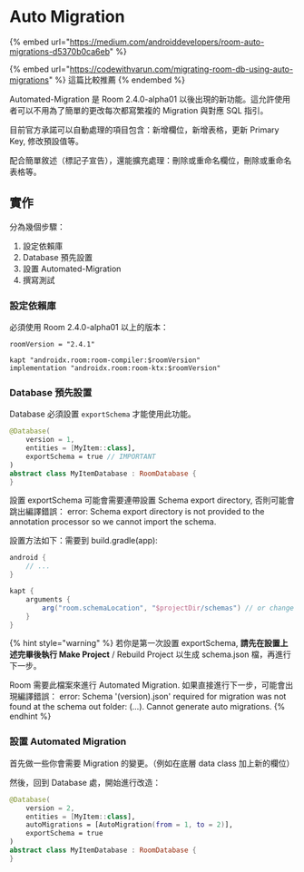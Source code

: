 # Auto Migration

{% embed url="https://medium.com/androiddevelopers/room-auto-migrations-d5370b0ca6eb" %}

{% embed url="https://codewithvarun.com/migrating-room-db-using-auto-migrations" %}
這篇比較推薦
{% endembed %}



Automated-Migration 是 Room 2.4.0-alpha01 以後出現的新功能。這允許使用者可以不用為了簡單的更改每次都寫繁複的 Migration 與對應 SQL 指引。

目前官方承諾可以自動處理的項目包含：新增欄位，新增表格，更新 Primary Key, 修改預設值等。

配合簡單敘述（標記子宣告），還能擴充處理：刪除或重命名欄位，刪除或重命名表格等。

## 實作

分為幾個步驟：

1. 設定依賴庫
2. Database 預先設置
3. 設置 Automated-Migration
4. 撰寫測試

### 設定依賴庫

必須使用 Room 2.4.0-alpha01 以上的版本：

```
roomVersion = "2.4.1"

kapt "androidx.room:room-compiler:$roomVersion"
implementation "androidx.room:room-ktx:$roomVersion"
```

### Database 預先設置

Database 必須設置 `exportSchema` 才能使用此功能。

```kotlin
@Database(
    version = 1,
    entities = [MyItem::class],
    exportSchema = true // IMPORTANT
)
abstract class MyItemDatabase : RoomDatabase {
}
```

設置 exportSchema 可能會需要連帶設置 Schema export directory, 否則可能會跳出編譯錯誤： error: Schema export directory is not provided to the annotation processor so we cannot import the schema.

設置方法如下：需要到 build.gradle(app):

```groovy
android {
    // ...
}

kapt {
    arguments {
        arg("room.schemaLocation", "$projectDir/schemas") // or change to other way if you want.
    }
}
```

{% hint style="warning" %}
若你是第一次設置 exportSchema, **請先在設置上述完畢後執行 Make Project** / Rebuild Project 以生成 schema.json 檔，再進行下一步。

Room 需要此檔案來進行 Automated Migration. 如果直接進行下一步，可能會出現編譯錯誤：  error: Schema '(version).json' required for migration was not found at the schema out folder: (...). Cannot generate auto migrations.
{% endhint %}

### 設置 Automated Migration

首先做一些你會需要 Migration 的變更。（例如在底層 data class 加上新的欄位）

然後，回到 Database 處，開始進行改造：

```kotlin
@Database(
    version = 2,
    entities = [MyItem::class],
    autoMigrations = [AutoMigration(from = 1, to = 2)],
    exportSchema = true
)
abstract class MyItemDatabase : RoomDatabase {
}
```

























